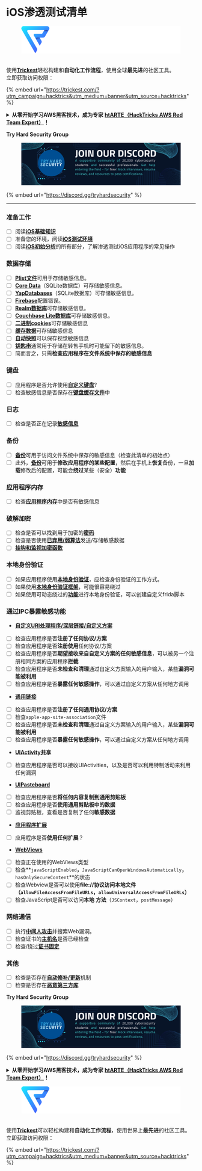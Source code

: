 # iOS渗透测试清单

<figure><img src="../.gitbook/assets/image (3) (1) (1) (1) (1) (1).png" alt=""><figcaption></figcaption></figure>

\
使用[**Trickest**](https://trickest.com/?utm_campaign=hacktrics&utm_medium=banner&utm_source=hacktricks)轻松构建和**自动化工作流程**，使用全球**最先进**的社区工具。\
立即获取访问权限：

{% embed url="https://trickest.com/?utm_campaign=hacktrics&utm_medium=banner&utm_source=hacktricks" %}

<details>

<summary><strong>从零开始学习AWS黑客技术，成为专家</strong> <a href="https://training.hacktricks.xyz/courses/arte"><strong>htARTE（HackTricks AWS Red Team Expert）</strong></a><strong>！</strong></summary>

支持HackTricks的其他方式：

* 如果您想看到您的**公司在HackTricks中做广告**或**下载PDF格式的HackTricks**，请查看[**订阅计划**](https://github.com/sponsors/carlospolop)!
* 获取[**官方PEASS & HackTricks周边产品**](https://peass.creator-spring.com)
* 探索[**PEASS家族**](https://opensea.io/collection/the-peass-family)，我们的独家[NFT](https://opensea.io/collection/the-peass-family)收藏品
* **加入** 💬 [**Discord群**](https://discord.gg/hRep4RUj7f) 或 [**电报群**](https://t.me/peass) 或在**Twitter**上关注我们 🐦 [**@carlospolopm**](https://twitter.com/hacktricks_live)**。**
* 通过向[**HackTricks**](https://github.com/carlospolop/hacktricks)和[**HackTricks Cloud**](https://github.com/carlospolop/hacktricks-cloud) github仓库提交PR来分享您的黑客技巧。

</details>

**Try Hard Security Group**

<figure><img src="../.gitbook/assets/telegram-cloud-document-1-5159108904864449420.jpg" alt=""><figcaption></figcaption></figure>

{% embed url="https://discord.gg/tryhardsecurity" %}

***

### 准备工作

* [ ] 阅读[**iOS基础知识**](ios-pentesting/ios-basics.md)
* [ ] 准备您的环境，阅读[**iOS测试环境**](ios-pentesting/ios-testing-environment.md)
* [ ] 阅读[**iOS初始分析**](ios-pentesting/#initial-analysis)的所有部分，了解渗透测试iOS应用程序的常见操作

### 数据存储

* [ ] [**Plist文件**](ios-pentesting/#plist)可用于存储敏感信息。
* [ ] [**Core Data**](ios-pentesting/#core-data)（SQLite数据库）可存储敏感信息。
* [ ] [**YapDatabases**](ios-pentesting/#yapdatabase)（SQLite数据库）可存储敏感信息。
* [ ] [**Firebase**](ios-pentesting/#firebase-real-time-databases)配置错误。
* [ ] [**Realm数据库**](ios-pentesting/#realm-databases)可存储敏感信息。
* [ ] [**Couchbase Lite数据库**](ios-pentesting/#couchbase-lite-databases)可存储敏感信息。
* [ ] [**二进制cookies**](ios-pentesting/#cookies)可存储敏感信息
* [ ] [**缓存数据**](ios-pentesting/#cache)可存储敏感信息
* [ ] [**自动快照**](ios-pentesting/#snapshots)可以保存视觉敏感信息
* [ ] [**钥匙串**](ios-pentesting/#keychain)通常用于存储在转售手机时可能留下的敏感信息。
* [ ] 简而言之，只需**检查应用程序在文件系统中保存的敏感信息**

### 键盘

* [ ] 应用程序是否允许使用[**自定义键盘**](ios-pentesting/#custom-keyboards-keyboard-cache)?
* [ ] 检查敏感信息是否保存在[**键盘缓存文件**](ios-pentesting/#custom-keyboards-keyboard-cache)中

### **日志**

* [ ] 检查是否正在记录[**敏感信息**](ios-pentesting/#logs)

### 备份

* [ ] [**备份**](ios-pentesting/#backups)可用于访问文件系统中保存的敏感信息（检查此清单的初始点）
* [ ] 此外，[**备份**](ios-pentesting/#backups)可用于**修改应用程序的某些配置**，然后在手机上**恢复**备份，一旦**加载**修改后的配置，可能会**绕过**某些（安全）**功能**

### **应用程序内存**

* [ ] 检查[**应用程序内存**](ios-pentesting/#testing-memory-for-sensitive-data)中是否有敏感信息

### **破解加密**

* [ ] 检查是否可以找到用于加密的[**密码**](ios-pentesting/#broken-cryptography)
* [ ] 检查是否使用[**已弃用/弱算法**](ios-pentesting/#broken-cryptography)发送/存储敏感数据
* [ ] [**挂钩和监视加密函数**](ios-pentesting/#broken-cryptography)

### **本地身份验证**

* [ ] 如果应用程序使用[**本地身份验证**](ios-pentesting/#local-authentication)，应检查身份验证的工作方式。
* [ ] 如果使用[**本地身份验证框架**](ios-pentesting/#local-authentication-framework)，可能很容易绕过
* [ ] 如果使用可动态绕过的[**功能**](ios-pentesting/#local-authentication-using-keychain)进行本地身份验证，可以创建自定义frida脚本

### 通过IPC暴露敏感功能

* [**自定义URI处理程序/深层链接/自定义方案**](ios-pentesting/#custom-uri-handlers-deeplinks-custom-schemes)
* [ ] 检查应用程序是否**注册了任何协议/方案**
* [ ] 检查应用程序是否**注册使用**任何协议/方案
* [ ] 检查应用程序是否**期望接收来自自定义方案的任何敏感信息**，可以被另一个注册相同方案的应用程序**拦截**
* [ ] 检查应用程序是否**未检查和清理**通过自定义方案输入的用户输入，某些**漏洞可能被利用**
* [ ] 检查应用程序是否**暴露任何敏感操作**，可以通过自定义方案从任何地方调用
* [**通用链接**](ios-pentesting/#universal-links)
* [ ] 检查应用程序是否**注册了任何通用协议/方案**
* [ ] 检查`apple-app-site-association`文件
* [ ] 检查应用程序是否**未检查和清理**通过自定义方案输入的用户输入，某些**漏洞可能被利用**
* [ ] 检查应用程序是否**暴露任何敏感操作**，可以通过自定义方案从任何地方调用
* [**UIActivity共享**](ios-pentesting/ios-uiactivity-sharing.md)
* [ ] 检查应用程序是否可以接收UIActivities，以及是否可以利用特制活动来利用任何漏洞
* [**UIPasteboard**](ios-pentesting/ios-uipasteboard.md)
* [ ] 检查应用程序是否**将任何内容复制到通用剪贴板**
* [ ] 检查应用程序是否**使用通用剪贴板中的数据**
* [ ] 监视剪贴板，查看是否复制了任何**敏感数据**
* [**应用程序扩展**](ios-pentesting/ios-app-extensions.md)
* [ ] 应用程序是否**使用任何扩展**？
* [**WebViews**](ios-pentesting/ios-webviews.md)
* [ ] 检查正在使用的WebViews类型
* [ ] 检查**`javaScriptEnabled`**，**`JavaScriptCanOpenWindowsAutomatically`**，**`hasOnlySecureContent`**的状态
* [ ] 检查Webview是否可以使用**file://**协议访问本地文件**（`allowFileAccessFromFileURLs`，`allowUniversalAccessFromFileURLs`）**
* [ ] 检查JavaScript是否可以访问**本地** **方法**（`JSContext`，`postMessage`）
### 网络通信

* [ ] 执行[**中间人攻击**](ios-pentesting/#network-communication)并搜索Web漏洞。
* [ ] 检查证书的[**主机名**](ios-pentesting/#hostname-check)是否已经检查
* [ ] 检查/绕过[**证书固定**](ios-pentesting/#certificate-pinning)

### **其他**

* [ ] 检查是否存在[**自动修补/更新**](ios-pentesting/#hot-patching-enforced-updateing)机制
* [ ] 检查是否存在[**恶意第三方库**](ios-pentesting/#third-parties)

**Try Hard Security Group**

<figure><img src="../.gitbook/assets/telegram-cloud-document-1-5159108904864449420.jpg" alt=""><figcaption></figcaption></figure>

{% embed url="https://discord.gg/tryhardsecurity" %}

<details>

<summary><strong>从零开始学习AWS黑客技术，成为专家</strong> <a href="https://training.hacktricks.xyz/courses/arte"><strong>htARTE（HackTricks AWS Red Team Expert）</strong></a><strong>！</strong></summary>

支持HackTricks的其他方式：

* 如果您想在HackTricks中看到您的**公司广告**或**下载PDF版本的HackTricks**，请查看[**订阅计划**](https://github.com/sponsors/carlospolop)!
* 获取[**官方PEASS & HackTricks周边产品**](https://peass.creator-spring.com)
* 探索[**PEASS家族**](https://opensea.io/collection/the-peass-family)，我们的独家[**NFT**](https://opensea.io/collection/the-peass-family)收藏品
* **加入** 💬 [**Discord群**](https://discord.gg/hRep4RUj7f) 或 [**电报群**](https://t.me/peass) 或 **关注**我们的**Twitter** 🐦 [**@carlospolopm**](https://twitter.com/hacktricks_live)**。**
* 通过向[**HackTricks**](https://github.com/carlospolop/hacktricks)和[**HackTricks Cloud**](https://github.com/carlospolop/hacktricks-cloud) github仓库提交PR来分享您的黑客技巧。

</details>

<figure><img src="../.gitbook/assets/image (3) (1) (1) (1) (1) (1).png" alt=""><figcaption></figcaption></figure>

\
使用[**Trickest**](https://trickest.com/?utm_campaign=hacktrics&utm_medium=banner&utm_source=hacktricks)可以轻松构建和**自动化工作流程**，使用世界上**最先进**的社区工具。\
立即获取访问权限：

{% embed url="https://trickest.com/?utm_campaign=hacktrics&utm_medium=banner&utm_source=hacktricks" %}
